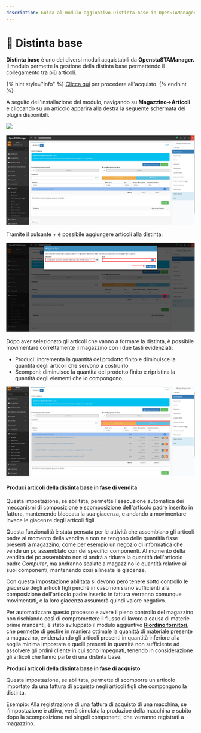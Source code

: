 ```yaml
---
description: Guida al modulo aggiuntivo Distinta base in OpenSTAManager
---
```


# 📗 Distinta base

**Distinta base** è uno dei diversi moduli acquistabili da **OpenstaSTAManager.** Il modulo permette la gestione della distinta base permettendo il collegamento tra più articoli.

{% hint style="info" %}
[Clicca qui](https://shop.openstamanager.com/prodotto/distinta-base/) per procedere all'acquisto.
{% endhint %}

A seguito dell'installazione del modulo, navigando su **Magazzino->Articoli** e cliccando su un articolo apparirà alla destra la seguente schermata dei plugin disponibili.

![](https://firebasestorage.googleapis.com/v0/b/gitbook-x-prod.appspot.com/o/spaces%2F-LZJeLg23eVDvrCv74U7-887967055%2Fuploads%2F0r5WwNOWmZRBFsmHmix2%2Ffile.png?alt=media)

![](<../.gitbook/assets/image (30).png>)

Tramite il pulsante + è possibile aggiungere articoli alla distinta:

![](<../.gitbook/assets/image (156).png>)

Dopo aver selezionato gli articoli che vanno a formare la distinta, è possibile movimentare correttamente il magazzino con i due tasti evidenziati:

* Produci: incrementa la quantità del prodotto finito e diminuisce la quantità degli articoli che servono a costruirlo
* Scomponi: diminuisce la quantità del prodotto finito e ripristina la quantità degli elementi che lo compongono.

![](<../.gitbook/assets/image (579).png>)

#### Produci articoli della distinta base in fase di vendita

Questa impostazione, se abilitata, permette l'esecuzione automatica dei meccanismi di composizione e scomposizione dell'articolo padre inserito in fattura, mantenendo bloccata la sua giacenza, e andando a movimentare invece le giacenze degli articoli figli.

Questa funzionalità è stata pensata per le attività che assemblano gli articoli padre al momento della vendita e non ne tengono delle quantitià fisse presenti a magazzino, come per esempio un negozio di informatica che vende un pc assemblato con dei specifici componenti. Al momento della vendita del pc assemblato non si andrà a ridurre la quantità dell'articolo padre _Computer_, ma andranno scalate a magazzino le quantità relative ai suoi componenti, mantenendo così allineate le giacenze.

Con questa impostazione abilitata si devono però tenere sotto controllo le giacenze degli articoli figli perchè in caso non siano sufficienti alla composizione dell'articolo padre inserito in fattura verranno comunque movimentati, e la loro giacenza assumerà quindi valore negativo.

Per automatizzare questo processo e avere il pieno controllo del magazzino non rischiando così di compromettere il flusso di lavoro a causa di materie prime mancanti, è stato sviluppato il modulo aggiuntivo [**Riordino fornitori**](riordino-fornitori.md), che permette di gestire in maniera ottimale la quanittà di materiale presente a magazzino, evidenziando gli articoli presenti in quantità inferiore alla soglia minima impostata e quelli presenti in quantità non sufficiente ad assolvere gli ordini cliente in cui sono impegnati, tenendo in considerazione gli articoli che fanno parte di una distinta base.

**Produci articoli della distinta base in fase di acquisto**

Questa impostazione, se abilitata, permette di scomporre un articolo importato da una fattura di acquisto negli articoli figli che compongono la distinta.

Esempio: Alla registrazione di una fattura di acquisto di una macchina, se l'impostazione è attiva, verrà simulata la produzioe della macchina e subito dopo la scomposizione nei singoli componenti, che verranno registrati a magazzino.
